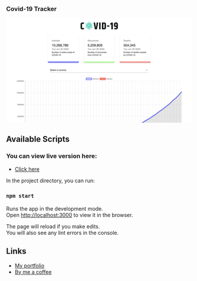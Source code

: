 ### Covid-19 Tracker

[![screenshot of the home screen](src/images/homesScreen.png)](https://competent-kowalevski-9a889e.netlify.app/)
## Available Scripts


### You can view live version here:
- [Click here](https://competent-kowalevski-9a889e.netlify.app/)

In the project directory, you can run:

### `npm start`

Runs the app in the development mode.<br />
Open [http://localhost:3000](http://localhost:3000) to view it in the browser.

The page will reload if you make edits.<br />
You will also see any lint errors in the console.


## Links

- [My portfolio](https://ridwan.co.uk/)
- [By me a coffee](https://ko-fi.com/R1D1M1LL)
